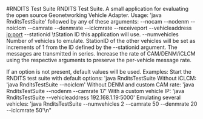 #RNDITS Test Suite
RNDITS Test Suite. A small application for evaluating the open source Geonetworking Vehicle Adapter.
Usage: 'java RnditsTestSuite' followed by any of these arguments:
--nocam
--nodenm
--noiclcm
--camrate <rate in Hz>
--denmrate <rate in Hz>
--iclcmrate <rate in Hz>
--receiveport <port>
--vehicleaddress <ip:port>
--stationid <id>\tStation ID this application will use.
--numvehicles <num> Number of vehicles to emulate. StationID of the other vehicles will be set as increments of 1 from the ID defined by the --stationid argument. The messages are transmitted in series. Increase the rate of CAM/DENM/iCLCM using the respective arguments to preserve the per-vehicle message rate.

If an option is not present, default values will be used.
Examples:
Start the RNDITS test suite with default options: 'java RnditsTestSuite
Without iCLCM: 'java RnditsTestSuite --noiclcm'
Without DENM and custom CAM rate: 'java RnditsTestSuite --nodenm --camrate 17'
With a custom vehicle IP: 'java RnditsTestSuite --vehicleaddress 192.168.1.19:5000'
Emulating several vehicles: 'java RnditsTestSuite --numvehicles 2 --camrate 50 --denmrate 20 --iclcmrate 50'\n"
